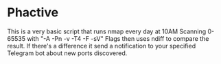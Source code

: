 # Phactive
This is a very basic script that runs nmap every day at 10AM Scanning 0-65535 with "-A -Pn -v -T4 -F -sV" Flags then uses ndiff to compare the result. If there's a difference it send a notification to your specified Telegram bot about new ports discovered.
